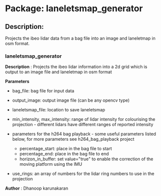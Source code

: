 # Package: laneletsmap_generator

## Description:
Projects the ibeo lidar data from a bag file into an image and laneletmap in osm format.

### laneletsmap_generator

**Description** : Projects the ibeo lidar information into a 2d grid which is output to an image file and laneletmap in osm format

**Parameters**
* bag_file: bag file for input data
* output_image: output image file (can be any opencv type)
* laneletsmap_file: location to save laneletsmap

* min_intensity, max_intensity: range of lidar intensity for colourising the projection - different lidars have different ranges of reported intensity

* parameters for the h264 bag playback - some useful parameters listed below, for more parameters see h264_bag_playback project
  * percentage_start: place in the bag file to start
  * percentage_end: place in the bag file to end
  * horizon_in_buffer: set value="true" to enable the correction of the moving platform using the IMU

* use_rings: an array of numbers for the lidar ring numbers to use in the projection

**Author** : Dhanoop karunakaran
